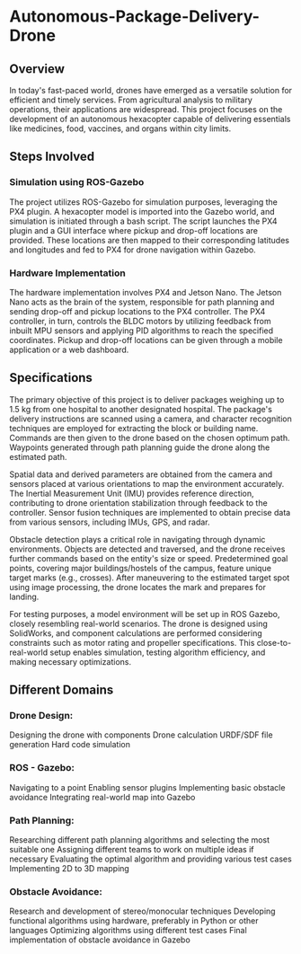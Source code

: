# Autonomous-Package-Delivery-Drone

## Overview
In today's fast-paced world, drones have emerged as a versatile solution for efficient and timely services. From agricultural analysis to military operations, their applications are widespread. This project focuses on the development of an autonomous hexacopter capable of delivering essentials like medicines, food, vaccines, and organs within city limits.

## Steps Involved
### Simulation using ROS-Gazebo
The project utilizes ROS-Gazebo for simulation purposes, leveraging the PX4 plugin. A hexacopter model is imported into the Gazebo world, and simulation is initiated through a bash script. The script launches the PX4 plugin and a GUI interface where pickup and drop-off locations are provided. These locations are then mapped to their corresponding latitudes and longitudes and fed to PX4 for drone navigation within Gazebo.

### Hardware Implementation
The hardware implementation involves PX4 and Jetson Nano. The Jetson Nano acts as the brain of the system, responsible for path planning and sending drop-off and pickup locations to the PX4 controller. The PX4 controller, in turn, controls the BLDC motors by utilizing feedback from inbuilt MPU sensors and applying PID algorithms to reach the specified coordinates. Pickup and drop-off locations can be given through a mobile application or a web dashboard.

## Specifications
The primary objective of this project is to deliver packages weighing up to 1.5 kg from one hospital to another designated hospital. The package's delivery instructions are scanned using a camera, and character recognition techniques are employed for extracting the block or building name. Commands are then given to the drone based on the chosen optimum path. Waypoints generated through path planning guide the drone along the estimated path.

Spatial data and derived parameters are obtained from the camera and sensors placed at various orientations to map the environment accurately. The Inertial Measurement Unit (IMU) provides reference direction, contributing to drone orientation stabilization through feedback to the controller. Sensor fusion techniques are implemented to obtain precise data from various sensors, including IMUs, GPS, and radar.

Obstacle detection plays a critical role in navigating through dynamic environments. Objects are detected and traversed, and the drone receives further commands based on the entity's size or speed. Predetermined goal points, covering major buildings/hostels of the campus, feature unique target marks (e.g., crosses). After maneuvering to the estimated target spot using image processing, the drone locates the mark and prepares for landing.

For testing purposes, a model environment will be set up in ROS Gazebo, closely resembling real-world scenarios. The drone is designed using SolidWorks, and component calculations are performed considering constraints such as motor rating and propeller specifications. This close-to-real-world setup enables simulation, testing algorithm efficiency, and making necessary optimizations.

## Different Domains
### Drone Design:

Designing the drone with components
Drone calculation
URDF/SDF file generation
Hard code simulation

### ROS - Gazebo:

Navigating to a point
Enabling sensor plugins
Implementing basic obstacle avoidance
Integrating real-world map into Gazebo

### Path Planning:

Researching different path planning algorithms and selecting the most suitable one
Assigning different teams to work on multiple ideas if necessary
Evaluating the optimal algorithm and providing various test cases
Implementing 2D to 3D mapping

### Obstacle Avoidance:

Research and development of stereo/monocular techniques
Developing functional algorithms using hardware, preferably in Python or other languages
Optimizing algorithms using different test cases
Final implementation of obstacle avoidance in Gazebo
